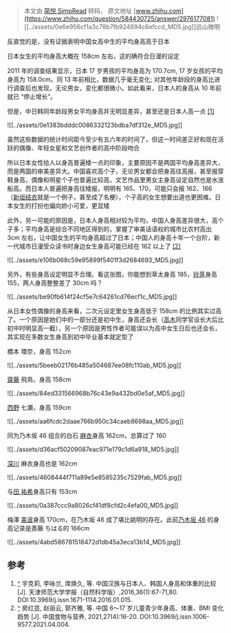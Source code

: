 > 本文由 [简悦 SimpRead](http://ksria.com/simpread/) 转码， 原文地址 [www.zhihu.com](https://www.zhihu.com/question/584430725/answer/2976177081) ![[../assets/0e6e956cf1a3c78b7fb924894c6efccd_MD5.jpg]]远山微明​

反直觉的是，没有证据表明中国女高中生的平均身高高于日本

日本女生的平均身高大概在 158cm 左右，这的确符合日漫的设定

2011 年的调查结果显示，日本 17 岁男孩的平均身高为 170.7cm, 17 岁女孩的平均身高为 158.0cm。同 13 年前相比，数据几乎毫无变化; 对其他年龄段的身高比进行调查后也发现，无论男女，变化都很微小。如此看来，日本人的身高从 10 年前就已 “停止增长”。

但是，中日韩同年龄段男女平均身高并无明显差异，甚至还是日本人高一点 [[1]](#ref_1)

![[../assets/0e1383bdddc0086332123bdba7df312e_MD5.jpg]]

虽然这些数据的统计时间距今至少有五六年的时间了，但这一时间差正好和现在活跃的偶像、年轻女星和文艺创作者的高中阶段吻合

所以日本女性给人以身高普遍矮一点的印象，主要原因不是两国平均身高差异大，而是两国的审美差异大。中国喜欢高个子，无论男女都会把身高往高报，甚至报穿鞋身高，偶像和明星个子也普遍比较高，文艺作品里男女主身高设定自然也是水涨船高。而日本人普遍把身高往矮报，明明有 165、170，可能只会报 162、166（[新垣结衣](https://www.zhihu.com/search?q=%E6%96%B0%E5%9E%A3%E7%BB%93%E8%A1%A3&search_source=Entity&hybrid_search_source=Entity&hybrid_search_extra=%7B%22sourceType%22%3A%22answer%22%2C%22sourceId%22%3A2976177081%7D)就是一个例子，甚至成了名梗），个子高的女生想要出道也更困难。日本女生的打扮也偏向娇小可爱，更显矮

此外，另一可能的原因是，日本人身高相对较为平均，中国人身高差异很大，高个子多；平均身高是综合不同地区得到的，掌握了审美话语权的城市比农村高出 3cm 左右，让中国女生的平均身高超过了日本；中国人的身高十年一个台阶，新一代城市日漫受众读书时身边女生身高可能已经在 162 以上了 [[2]](#ref_2)

![[../assets/e106b068c59e95899f5401f3d2684693_MD5.jpg]]

另外，有些身高设定明显不合理。看这张图，你能想到草太身高 185，[铃芽](https://www.zhihu.com/search?q=%E9%93%83%E8%8A%BD&search_source=Entity&hybrid_search_source=Entity&hybrid_search_extra=%7B%22sourceType%22%3A%22answer%22%2C%22sourceId%22%3A2976177081%7D)身高 155，两人身高整整差了 30cm 吗？

![[../assets/be90fb614f24cf5e7c64261cd76ecf1c_MD5.jpg]]

从日本女性偶像的身高来看，二次元设定里女生身高低于 158cm 的比例其实过高了。一个原因是她们中的一部分还是初中生，身高还会长（[高木](https://www.zhihu.com/search?q=%E9%AB%98%E6%9C%A8&search_source=Entity&hybrid_search_source=Entity&hybrid_search_extra=%7B%22sourceType%22%3A%22answer%22%2C%22sourceId%22%3A2976177081%7D)同学官设长大后比初中时明显高一截），另一个原因是男性作者可能误以为高中女生日后也还会长，其实现在多数女生身高到初中毕业基本就定型了

橋本 環奈，身高 152cm

![[../assets/5beeb02176b485a504687ee08fc110ab_MD5.jpg]]

[齋藤](https://www.zhihu.com/search?q=%E9%BD%8B%E8%97%A4&search_source=Entity&hybrid_search_source=Entity&hybrid_search_extra=%7B%22sourceType%22%3A%22answer%22%2C%22sourceId%22%3A2976177081%7D) 飛鳥，身高 158cm

![[../assets/84ed331566968b76c43e9a432bd0e5af_MD5.jpg]]

[西野](https://www.zhihu.com/search?q=%E8%A5%BF%E9%87%8E&search_source=Entity&hybrid_search_source=Entity&hybrid_search_extra=%7B%22sourceType%22%3A%22answer%22%2C%22sourceId%22%3A2976177081%7D) 七瀬，身高 159cm

![[../assets/aa6fcdc2daae766b950c34caeb8698aa_MD5.jpg]]

同为乃木坂 46 组合的白石 [麻衣](https://www.zhihu.com/search?q=%E9%BA%BB%E8%A1%A3&search_source=Entity&hybrid_search_source=Entity&hybrid_search_extra=%7B%22sourceType%22%3A%22answer%22%2C%22sourceId%22%3A2976177081%7D)身高 162cm，总算过了 160

![[../assets/d36acf50209087eac971e179c1d6a918_MD5.jpg]]

[深川](https://www.zhihu.com/search?q=%E6%B7%B1%E5%B7%9D&search_source=Entity&hybrid_search_source=Entity&hybrid_search_extra=%7B%22sourceType%22%3A%22answer%22%2C%22sourceId%22%3A2976177081%7D) 麻衣身高也是 162cm

![[../assets/4608444f711a89e5e8585235c7529fab_MD5.jpg]]

与[田 祐希](https://www.zhihu.com/search?q=%E7%94%B0%20%E7%A5%90%E5%B8%8C&search_source=Entity&hybrid_search_source=Entity&hybrid_search_extra=%7B%22sourceType%22%3A%22answer%22%2C%22sourceId%22%3A2976177081%7D)身高只有 153cm

![[../assets/0a387ccc9a8026cf41df8cfd2c4efa00_MD5.jpg]]

梅澤 [美波](https://www.zhihu.com/search?q=%E7%BE%8E%E6%B3%A2&search_source=Entity&hybrid_search_source=Entity&hybrid_search_extra=%7B%22sourceType%22%3A%22answer%22%2C%22sourceId%22%3A2976177081%7D)身高 170cm，在乃木坂 46 成了堪比姚明的存在。此前[乃木坂 46](https://www.zhihu.com/search?q=%E4%B9%83%E6%9C%A8%E5%9D%8246&search_source=Entity&hybrid_search_source=Entity&hybrid_search_extra=%7B%22sourceType%22%3A%22answer%22%2C%22sourceId%22%3A2976177081%7D) 的身高记录是斎藤 ちはる的 166cm

![[../assets/4abd586781518472d1db45a3eca13b14_MD5.jpg]]

参考
--

1.  [^](#ref_1_0) 宇克莉, 李咏兰, 席焕久, 等. 中国汉族与日本人、韩国人身高和体重的比较 [J]. 天津师范大学学报（自然科学版）,2016,36(1):67-71,80. DOI:10.3969/j.issn.1671-1114.2016.01.015.
2.  [^](#ref_2_0) 房红芸, 赵丽云, 郭齐雅, 等. 中国 6～17 岁儿童青少年身高、体重、BMI 变化趋势 [J]. 中国食物与营养, 2021,27(4):16-20. DOI:10.3969/j.issn.1006-9577.2021.04.004.